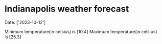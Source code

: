 # Indianapolis weather forecast 
Date: ['2023-10-12'] 

Minimum temperature(in celsius) is [10.4] 
Maximum temperature(in celsius) is [25.3]